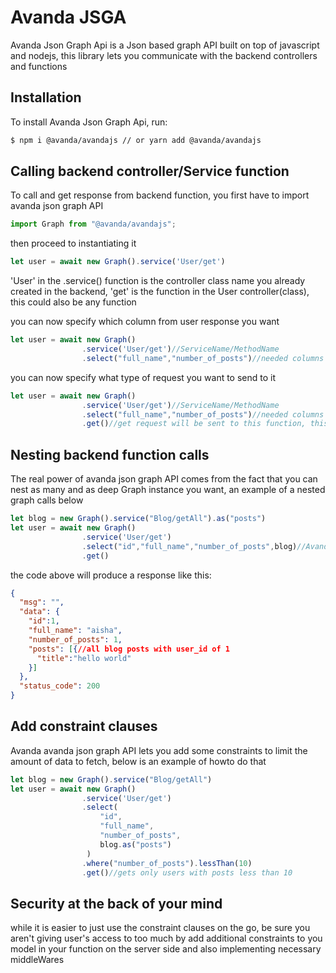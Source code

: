 # Avanda JSGA

Avanda Json Graph Api is a Json based graph API built on top of javascript and nodejs, this library lets you communicate with the backend controllers and functions

## Installation

To install Avanda Json Graph Api, run:

```bash
$ npm i @avanda/avandajs // or yarn add @avanda/avandajs
```

## Calling backend controller/Service function

To call and get response from backend function, you first have to import avanda json graph API

```javascript
import Graph from "@avanda/avandajs";
```

then proceed to instantiating it

```javascript
let user = await new Graph().service('User/get')
```
'User' in the .service() function is the controller class name you already created in the backend, 'get' is the function in the User controller(class), this could also be any function 

you can now specify which column from user response you want

```javascript
let user = await new Graph()
                .service('User/get')//ServiceName/MethodName
                .select("full_name","number_of_posts")//needed columns
```

you can now specify what type of request you want to send to it

```javascript
let user = await new Graph()
                .service('User/get')//ServiceName/MethodName
                .select("full_name","number_of_posts")//needed columns
                .get()//get request will be sent to this function, this could be .post(), .delete() and so on
```

## Nesting backend function calls

The real power of avanda json graph API comes from the fact that you can nest as many and as deep Graph instance you want, an example of a nested graph calls below

```javascript
let blog = new Graph().service("Blog/getAll").as("posts")
let user = await new Graph()
                .service('User/get')
                .select("id","full_name","number_of_posts",blog)//Avanda will automatically link relative blog to their users so far blogs has a user_id in it's associated model's structure
                .get()
```

the code above will produce a response like this:

```json
{
  "msg": "",
  "data": {
    "id":1,  
    "full_name": "aisha",
    "number_of_posts": 1,
    "posts": [{//all blog posts with user_id of 1
      "title":"hello world"
    }]
  },
  "status_code": 200
}
```

## Add constraint clauses

Avanda avanda json graph API lets you add some constraints to limit the amount of data to fetch, below is an example of howto do that


```javascript
let blog = new Graph().service("Blog/getAll")
let user = await new Graph()
                .service('User/get')
                .select(
                    "id",
                    "full_name",
                    "number_of_posts",
                    blog.as("posts")
                 )
                .where("number_of_posts").lessThan(10)
                .get()//gets only users with posts less than 10
```

## Security at the back of your mind

while it is easier to just use the constraint clauses on the go, be sure you aren't giving user's access to too much by add additional constraints to you model in your function on the server side and also implementing necessary middleWares